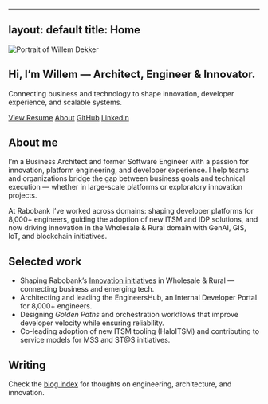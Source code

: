 
---
layout: default
title: Home
---

<section class="hero">
  <img src="{{ '/assets/img/profile.jpg' | relative_url }}" alt="Portrait of Willem Dekker">
  <div>
    <h1>Hi, I’m Willem — Architect, Engineer & Innovator.</h1>
    <p class="tagline">Connecting business and technology to shape innovation, developer experience, and scalable systems.</p>
    <div class="links">
      <a class="primary" href="{{ '/resume' | relative_url }}">View Resume</a>
      <a href="{{ '/#about' | relative_url }}">About</a>
      <a href="https://github.com/{{ site.social.github }}">GitHub</a>
      <a href="https://www.linkedin.com/in/{{ site.social.linkedin }}/">LinkedIn</a>
    </div>
  </div>
</section>

<section class="section" id="about">
  <h2>About me</h2>
  <div class="card">
    <p>
      I’m a Business Architect and former Software Engineer with a passion for innovation, platform engineering, and developer experience.
      I help teams and organizations bridge the gap between business goals and technical execution — whether in large-scale platforms or exploratory innovation projects.
    </p>
    <p>
      At Rabobank I’ve worked across domains: shaping developer platforms for 8,000+ engineers, guiding the adoption of new ITSM and IDP solutions,
      and now driving innovation in the Wholesale & Rural domain with GenAI, GIS, IoT, and blockchain initiatives.
    </p>
  </div>
</section>

<section class="section">
  <h2>Selected work</h2>
  <div class="card">
    <ul>
      <li>Shaping Rabobank’s <a href="https://www.rabobank.com/about-us/innovation">Innovation initiatives</a> in Wholesale & Rural — connecting business and emerging tech.</li>
      <li>Architecting and leading the EngineersHub, an Internal Developer Portal for 8,000+ engineers.</li>
      <li>Designing <em>Golden Paths</em> and orchestration workflows that improve developer velocity while ensuring reliability.</li>
      <li>Co-leading adoption of new ITSM tooling (HaloITSM) and contributing to service models for MSS and ST@S initiatives.</li>
    </ul>
  </div>
</section>

<section class="section">
  <h2>Writing</h2>
  <div class="card">
    <p>Check the <a href="{{ '/blog/' | relative_url }}">blog index</a> for thoughts on engineering, architecture, and innovation.</p>
  </div>
</section>
